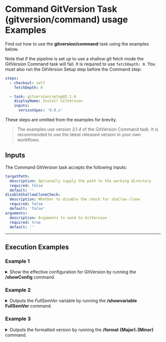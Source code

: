 # Command GitVersion Task (gitversion/command) usage Examples

Find out how to use the **gitversion/command** task using the examples below.

Note that if the pipeline is set up to use a shallow git fetch mode the GitVersion Command task will fail. It is required to use `fetchDepth: 0`.
You must also run the GitVersion Setup step before the Command step:

```yaml
steps:
  - checkout: self
    fetchDepth: 0

  - task: gitversion/setup@3.1.4
    displayName: Install GitVersion
    inputs:
      versionSpec: '6.0.x'
```

These steps are omitted from the examples for brevity.

> The examples use version _3.1.4_ of the GitVersion Command task.  It is recommended to use the latest released version in your own workflows.

## Inputs

The Command GitVersion task accepts the following inputs:

```yaml
targetPath:
  description: Optionally supply the path to the working directory
  required: false
  default: ''
disableShallowCloneCheck:
  description: Whether to disable the check for shallow clone
  required: false
  default: 'false'
arguments:
  description: Arguments to send to GitVersion
  required: true
  default: ''
```

---

## Execution Examples

### Example 1

<details>
  <summary>Show the effective configuration for GitVersion by running the <b>/showConfig</b> command.</summary>

```yaml
steps:
  # gitversion/setup@3.1.4 task omitted for brevity.

  - task: gitversion/command@3.1.4
    displayName: Display GitVersion config
    inputs:
      arguments: '/showConfig'
```

</details>

### Example 2

<details>
  <summary>Outputs the <i>FullSemVer</i> variable by running the <b>/showvariable FullSemVer</b> command.</summary>

```yaml
steps:
  # gitversion/setup@3.1.4 task omitted for brevity.

  - task: gitversion/command@3.1.4
    displayName: Output the FullSemVer variable
    inputs:
      arguments: '/showvariable FullSemVer'
```

</details>

### Example 3

<details>
  <summary>Outputs the formatted version by running the <b>/format {Major}.{Minor}</b> command.</summary>

```yaml
steps:
  # gitversion/setup@3.1.4 task omitted for brevity.

  - task: gitversion/command@3.1.4
    displayName: Output the formatted version
    inputs:
      arguments: '/format {Major}.{Minor}' # any Output Variable can be used here
```

</details>
